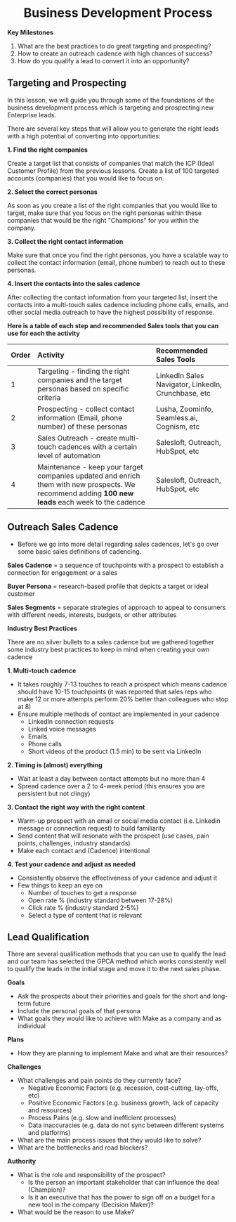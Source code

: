 <div align="center">

# Business Development Process
</div>

__Key Milestones__

1. What are the best practices to do great targeting and prospecting?
2. How to create an outreach cadence with high chances of success?
3. How do you qualify a lead to convert it into an opportunity?


## Targeting and Prospecting

In this lesson, we will guide you through some of the foundations of the business development process which is targeting and prospecting new Enterprise leads. 

There are several key steps that will allow you to generate the right leads with a high potential of converting into opportunities:

__1. Find the right companies__

Create a target list that consists of companies that match the ICP (Ideal Customer Profile)  from the previous lessons. Create a list of 100 targeted accounts (companies) that you would like to focus on.

__2. Select the correct personas__

As soon as you create a list of the right companies that you would like to target, make sure that you focus on the right personas within these companies that would be the right "Champions" for you within the company.

__3. Collect the right contact information__

Make sure that once you find the right personas, you have a scalable way to collect the contact information (email, phone number) to reach out to these personas.

__4. Insert the contacts into the sales cadence__

After collecting the contact information from your targeted list, insert the contacts into a multi-touch sales cadence including phone calls, emails, and other social media outreach to have the highest possibility of response.


__Here is a table of each step and recommended Sales tools that you can use for each the activity__

|   Order   | Activity                                                                                                                                            | Recommended Sales Tools                               |
|:----------|:----------------------------------------------------------------------------------------------------------------------------------------------------|:------------------------------------------------------|
| 1         | Targeting - finding the right companies and the target personas based on specific criteria                                                          | LinkedIn Sales Navigator, LinkedIn, Crunchbase, etc   |
| 2         | Prospecting - collect contact information (Email, phone number) of these personas                                                                   | Lusha, Zoominfo, Seamless.ai, Cognism, etc            |
| 3         | Sales Outreach - create multi-touch cadences with a certain level of automation                                                                     | Salesloft, Outreach, HubSpot, etc                     |
| 4         | Maintenance - keep your target companies updated and enrich them with new prospects. We recommend adding __100 new leads__ each week to the cadence | Salesloft, Outreach, HubSpot, etc                     |


## Outreach Sales Cadence

  - Before we go into more detail regarding sales cadences, let's go over some basic sales definitions of cadencing.
    
__Sales Cadence__ = a sequence of touchpoints with a prospect to establish a connection for engagement or a sales

__Buyer Persona__ = research-based profile that depicts a target or ideal customer

__Sales Segments__  = separate strategies of approach to appeal to consumers with different needs, interests, budgets, or other attributes

__Industry Best Practices__

There are no silver bullets to a sales cadence but we gathered together some industry best practices to keep in mind when creating your own cadence

__1. Multi-touch cadence__

  - It takes roughly 7-13 touches to reach a prospect which means cadence should have 10-15 touchpoints (it was reported that sales reps who make 12 or more attempts perform 20% better than colleagues who stop at 8)
  - Ensure multiple methods of contact are implemented in your cadence
    - LinkedIn connection requests
    - Linked voice messages
    - Emails
    - Phone calls
    - Short videos of the product (1.5 min) to be sent via LinkedIn
      
__2. Timing is (almost) everything__

  - Wait at least a day between contact attempts but no more than 4
  - Spread cadence over a 2 to 4-week period (this ensures you are persistent but not clingy)
    
__3. Contact the right way with the right content__

  - Warm-up prospect with an email or social media contact (i.e. Linkedin message or connection request) to build familiarity
  - Send content that will resonate with the prospect (use cases, pain points, challenges, industry standards)
  - Make each contact and (Cadence) intentional
    
__4. Test your cadence and adjust as needed__

  - Consistently observe the effectiveness of your cadence and adjust it
  - Few things to keep an eye on
    - Number of touches to get a response
    - Open rate % (industry standard between 17-28%)
    - Click rate % (industry standard 2-5%)
    - Select a type of content that is relevant

## Lead Qualification 

There are several qualification methods that you can use to qualify the lead and our team has selected the GPCA method which works consistently well to qualify the leads in the initial stage and move it to the next sales phase.

__Goals__

  - Ask the prospects about their priorities and goals for the short and long-term future
  - Include the personal goals of that persona
  - What goals they would like to achieve with Make as a company and as individual
    
__Plans__

  - How they are planning to implement Make and what are their resources?

__Challenges__

  - What challenges and pain points do they currently face?
    - Negative Economic Factors (e.g. recession, cost-cutting, lay-offs, etc)
    - Positive Economic Factors (e.g. business growth, lack of capacity and resources)
    - Process Pains (e.g. slow and inefficient processes)
    - Data inaccuracies (e.g. data do not sync between different systems and platforms)
  - What are the main process issues that they would like to solve?
  - What are the bottlenecks and road blockers?
    
__Authority__

  - What is the role and responsibility of the prospect?
    - Is the person an important stakeholder that can influence the deal (Champion)?
    - Is it an executive that has the power to sign off on a budget for a new tool in the company (Decision Maker)?
  - What would be the reason to use Make?
